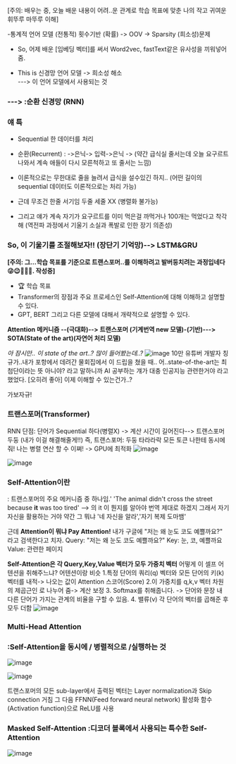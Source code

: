 [주의: 배우는 중, 오늘 배운 내용이 어려..운 관계로 학습 목표에 맞춘 나의 작고 귀여운 휘뚜루 마뚜루 이해]

-통계적 언어 모델 (전통적) 
횟수기반 (확률) -> OOV -> Sparsity (희소성)문제  
- So, 어제 배운 [임베딩 벡터]를 써서 Word2vec, fastText같은 유사성을 끼워넣어 줌.

- This is 신경망 언어 모델 -> 희소성 해소  
---> 이 언어 모델에서 사용되는 것
### **---> :순환 신경망 (RNN)** 

### 얘 특 
- Sequential 한 데이터를 처리 
- 순환(Recurrent) : ->은닉-> 입력->은닉 -> 
   (약간 급식실 줄서는데 오늘 요구르트 나와서 계속 애들이 다시 모른척하고 또 줄서는 느낌) 

- 이론적으로는 무한대로 줄을 늘려서 급식을 설수있긴 하지.. (어떤 길이의 sequential 데이터도 이론적으로는 처리 가능) 
- 근데 무조건 한줄 서기임 두줄 세줄 XX (병렬화 불가능) 

- 그리고 얘가 계속 자기가 요구르트를 이미 먹은걸 까먹거나 100개는 먹었다고 착각해 
  (역전파 과정에서 기울기 소실과 폭발로 인한 장기 의존성) 

###  So, 이 기울기를 조절해보자!! (장단기 기억망)--> **LSTM&GRU**


**[주의: 그...학습 목표를 기준으로 트랜스포머..를 이해하려고 발버둥치려는 과정입네다😜😉💜🤦‍♀️. 작성중]**

- 🏆 학습 목표
- Transformer의 장점과 주요 프로세스인 Self-Attention에 대해 이해하고 설명할 수 있다.
- GPT, BERT 그리고 다른 모델에 대해서 개략적으로 설명할 수 있다.

**Attention 메커니즘 --(극대화)--> 트랜스포머 (기계번역 new 모델)-(기반)---> SOTA(State of the art)(자연어 처리 모델)**

_아 잠시만.. 이 state of the art..? 많이 들어봤는데..?_ 
![image](https://user-images.githubusercontent.com/89775352/147628250-77b2a9af-ce4c-4d48-af0e-7449c17fa6c7.png)
10만 유튜버 개발자 칭규가..내가 포항에서 데려간 물회집에서 이 드립을 쳤을 때..  어..state-of-the-art는 최첨단이라는 뜻 아니야?
라고 말하니까 AI 공부하는 걔가 대충 인공지능 관련한거야 라고 했었다. [오히려 좋아] 이제 이해할 수 있는건가..?

가보자규!

### **트랜스포머(Transformer)**
RNN 단점: 단어가 Sequential 하다(병렬X) -> 계산 시간이 길어진다--> 트랜스포머 두둥 (내가 이걸 해결해줄게!!)
즉, 트랜스포머: 두둥 타라라락 모든 토큰 나한테 동시에 줘! 나는 병렬 연산 할 수 이쪄! -> GPU에 최적화 
![image](https://user-images.githubusercontent.com/89775352/147629387-23a8bc55-628b-483a-91df-5a887a6141ed.png)
 
![image](https://user-images.githubusercontent.com/89775352/147630547-cdc80de5-2629-4362-8694-383e3bb18ab5.png)

### **Self-Attention이란**
: 트랜스포머의 주요 메커니즘 중 하나임.'
'The animal didn't cross the street because **it** was too tired'  --> 의 it 이 뭔지를 알아야 번역 제대로 하겠지
그래서 자기 자신을 활용하는 거야 약간 그 뭐냐 '네 자신을 알라','자기 복제 도마뱀'

근데 **Attention이 뭐냐 Pay Attention!** 
내가 구글에 "저는 왜 눈도 코도 예쁠까요?" 라고 검색한다고 치자. 
Query: "저는 왜 눈도 코도 예쁠까요?" 
Key: 눈, 코, 예쁠까요
Value: 관련한 페이지 

**Self-Attention은 각 Query,Key,Value 벡터가 모두 가중치 벡터**
어떻게 이 셀프 어텐션을 취해주느냐? 어텐션이랑 비슷 
1.특정 단어의 쿼리(q) 벡터와 모든 단어의 키(k) 벡터를 내적-> 나오는 값이 Attention 스코어(Score)
2.이 가중치를 q,k,v 벡터 차원  의 제곱근인  로 나누어 줌-> 계산 보정
3. Softmax를 취해줍니다. -> 단어와 문장 내 다른 단어가 가지는 관계의 비율을 구할 수 있음.
4. 밸류(v) 각 단어의 벡터를 곱해준 후 모두 더함
![image](https://user-images.githubusercontent.com/89775352/147632810-620a8d74-50df-4e1e-bde3-3495a3c60574.png)

### **Multi-Head Attention**
### **:Self-Attention을 동시에 / 병렬적으로 /실행하는 것**
![image](https://user-images.githubusercontent.com/89775352/147632750-d5454389-602f-4c6e-b9f0-139f3448ac8c.png)

![image](https://user-images.githubusercontent.com/89775352/147632969-ded22629-79d4-4dfc-a173-b04b1b699420.png)

트랜스포머의 모든 sub-layer에서 출력된 벡터는 Layer normalization과 Skip connection 거침 
그 다음 FFNN(Feed forward neural network) 활성화 함수(Activation function)으로 ReLU를 사용
### **Masked Self-Attention :디코더 블록에서 사용되는 특수한 Self-Attention**
![image](https://user-images.githubusercontent.com/89775352/147633175-a62769da-2040-4f77-981d-7242a3aec8f8.png)
